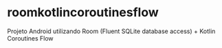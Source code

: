 # roomkotlincoroutinesflow
Projeto Android utilizando Room (Fluent SQLite database access) + Kotlin Coroutines Flow
